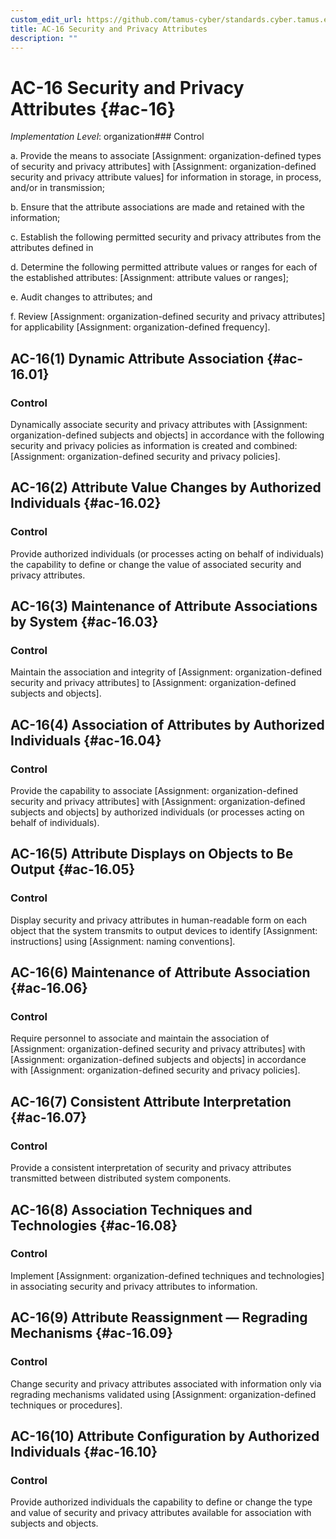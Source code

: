 ```yaml
---
custom_edit_url: https://github.com/tamus-cyber/standards.cyber.tamus.edu/tree/main/static/content/tamus.edu/TAMUS_profile.xml
title: AC-16 Security and Privacy Attributes
description: ""
---
```


# AC-16 Security and Privacy Attributes {#ac-16}

_Implementation Level_: organization### Control

a. Provide the means to associate [Assignment: organization-defined types of security and privacy attributes] with [Assignment: organization-defined security and privacy attribute values] for information in storage, in process, and/or in transmission;

b. Ensure that the attribute associations are made and retained with the information;

c. Establish the following permitted security and privacy attributes from the attributes defined in 

d. Determine the following permitted attribute values or ranges for each of the established attributes: [Assignment: attribute values or ranges];

e. Audit changes to attributes; and

f. Review [Assignment: organization-defined security and privacy attributes] for applicability [Assignment: organization-defined frequency].

## AC-16(1) Dynamic Attribute Association {#ac-16.01}

### Control

Dynamically associate security and privacy attributes with [Assignment: organization-defined subjects and objects] in accordance with the following security and privacy policies as information is created and combined: [Assignment: organization-defined security and privacy policies].

## AC-16(2) Attribute Value Changes by Authorized Individuals {#ac-16.02}

### Control

Provide authorized individuals (or processes acting on behalf of individuals) the capability to define or change the value of associated security and privacy attributes.

## AC-16(3) Maintenance of Attribute Associations by System {#ac-16.03}

### Control

Maintain the association and integrity of [Assignment: organization-defined security and privacy attributes] to [Assignment: organization-defined subjects and objects].

## AC-16(4) Association of Attributes by Authorized Individuals {#ac-16.04}

### Control

Provide the capability to associate [Assignment: organization-defined security and privacy attributes] with [Assignment: organization-defined subjects and objects] by authorized individuals (or processes acting on behalf of individuals).

## AC-16(5) Attribute Displays on Objects to Be Output {#ac-16.05}

### Control

Display security and privacy attributes in human-readable form on each object that the system transmits to output devices to identify [Assignment: instructions] using [Assignment: naming conventions].

## AC-16(6) Maintenance of Attribute Association {#ac-16.06}

### Control

Require personnel to associate and maintain the association of [Assignment: organization-defined security and privacy attributes] with [Assignment: organization-defined subjects and objects] in accordance with [Assignment: organization-defined security and privacy policies].

## AC-16(7) Consistent Attribute Interpretation {#ac-16.07}

### Control

Provide a consistent interpretation of security and privacy attributes transmitted between distributed system components.

## AC-16(8) Association Techniques and Technologies {#ac-16.08}

### Control

Implement [Assignment: organization-defined techniques and technologies] in associating security and privacy attributes to information.

## AC-16(9) Attribute Reassignment — Regrading Mechanisms {#ac-16.09}

### Control

Change security and privacy attributes associated with information only via regrading mechanisms validated using [Assignment: organization-defined techniques or procedures].

## AC-16(10) Attribute Configuration by Authorized Individuals {#ac-16.10}

### Control

Provide authorized individuals the capability to define or change the type and value of security and privacy attributes available for association with subjects and objects.

